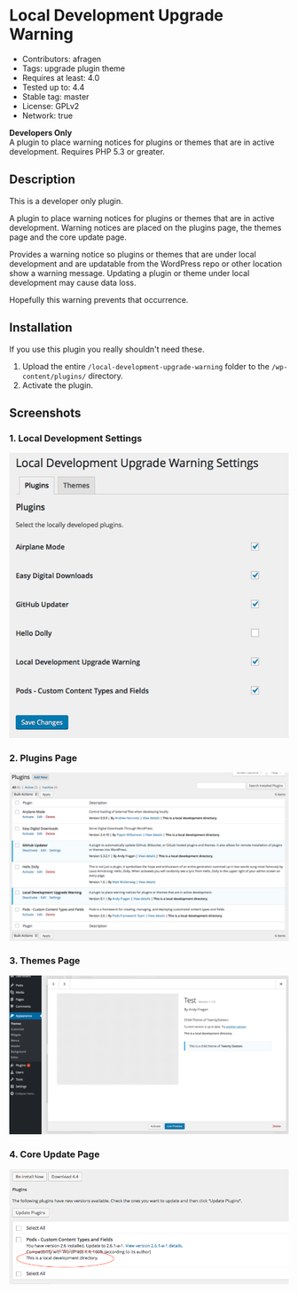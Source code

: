 # Local Development Upgrade Warning
* Contributors: afragen
* Tags: upgrade plugin theme
* Requires at least: 4.0
* Tested up to: 4.4
* Stable tag: master
* License: GPLv2
* Network: true

**Developers Only**  
A plugin to place warning notices for plugins or themes that are in active development. Requires PHP 5.3 or greater.

## Description
This is a developer only plugin.

A plugin to place warning notices for plugins or themes that are in active development. Warning notices are placed on the plugins page, the themes page and the core update page.

Provides a warning notice so plugins or themes that are under local development and are updatable from the WordPress repo or other location show a warning message. Updating a plugin or theme under local development may cause data loss.

Hopefully this warning prevents that occurrence.

## Installation
If you use this plugin you really shouldn't need these.

1. Upload the entire `/local-development-upgrade-warning` folder to the `/wp-content/plugins/` directory.
1. Activate the plugin.

## Screenshots

### 1. Local Development Settings
![Local Development Settings](./assets/screenshot-1.png)

### 2. Plugins Page
![Plugins Page](./assets/screenshot-2.png)

### 3. Themes Page
![Themes Page](./assets/screenshot-3.png)

### 4. Core Update Page
![Core Update Page](./assets/screenshot-4.png)
